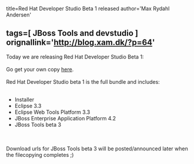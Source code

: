 title=Red Hat Developer Studio Beta 1 released
author='Max Rydahl Andersen'

tags=[ JBoss Tools and devstudio ]
orignallink='http://blog.xam.dk/?p=64'
---
<div>
<p>Today we are releasing Red Hat Developer Studio Beta 1:
<br><br>
Go get your own copy <a href="http://www.redhat.com/developers/rhds">here</a>.
<br><br>
Red Hat Developer Studio beta 1 is the full bundle and includes:
<br><br></p>
<ul>
<li>Installer</li>
<li>Eclipse 3.3</li>
<li>Eclipse Web Tools Platform 3.3</li>
<li>JBoss Enterprise Application Platform 4.2</li>
<li>JBoss Tools beta 3</li>
</ul>
<br><br>
Download urls for JBoss Tools beta 3 will be posted/announced later when the filecopying completes ;)</div>
